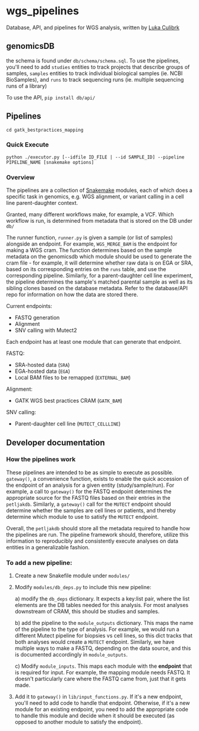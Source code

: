 # wgs_pipelines

Database, API, and pipelines for WGS analysis, written by [Luka Culibrk](https://github.com/lculibrk)

## genomicsDB

the schema is found under `db/schema/schema.sql`. To use the pipelines, you'll need to add `studies` entities to track projects that describe groups of samples, `samples` entities to track individual biological samples (ie. NCBI BioSamples), and `runs` to track sequencing runs (ie. multiple sequencing runs of a library)

To use the API, `pip install db/api/`

## Pipelines
```cd gatk_bestpractices_mapping```

### Quick Execute
```python ./executor.py [--idfile ID_FILE | --id SAMPLE_ID] --pipeline PIPELINE_NAME [snakemake options]```

### Overview

The pipelines are a collection of [Snakemake](https://snakemake.readthedocs.io/en/stable/) modules, each of which does a specific task in genomics, e.g. WGS alignment, or variant calling in a cell line parent-daughter context. 

Granted, many different workflows make, for example, a VCF. Which workflow is run, is determined from metadata that is stored on the DB under `db/`

The runner function, `runner.py` is given a sample (or list of samples) alongside an endpoint. For example, `WGS_MERGE_BAM` is the endpoint for making a WGS cram. 
The function determines based on the sample metadata on the genomicsdb which module should be used to generate the cram file - for example, it will determine whether raw data is on EGA or SRA, based on its corresponding entries on the `runs` table, and use the corresponding pipeline.
Similarly, for a parent-daughter cell line experiment, the pipeline determines the sample's matched parental sample as well as its sibling clones based on the database metadata. 
Refer to the database/API repo for information on how the data are stored there.

Current endpoints:
- FASTQ generation
- Alignment
- SNV calling with Mutect2

Each endpoint has at least one module that can generate that endpoint. 

FASTQ:
- SRA-hosted data (`SRA`)
- EGA-hosted data (`EGA`)
- Local BAM files to be remapped (`EXTERNAL_BAM`)

Alignment:
- GATK WGS best practices CRAM (`GATK_BAM`)

SNV calling:
- Parent-daughter cell line (`MUTECT_CELLLINE`)


## Developer documentation

### How the pipelines work

These pipelines are intended to be as simple to execute as possible. `gateway()`,  a convenience function, exists to enable the quick accession of the endpoint of an analysis for a given entity (study/sample/run). For example, a call to `gateway()` for the FASTQ endpoint determines the appropriate source for the FASTQ files based on their entries in the `petljakdb`. Similarly, a `gateway()` call for the `MUTECT` endpoint should determine whether the samples are cell lines or patients, and thereby determine which module to use to satisfy the `MUTECT` endpoint.

Overall, the `petljakdb` should store all the metadata required to handle how the pipelines are run. The pipeline framework should, therefore, utilize this information to reproducibly and consistently execute analyses on data entities in a generalizable fashion. 

### To add a new pipeline:
1. Create a new Snakefile module under `modules/`
2. Modify `modules/db_deps.py` to include this new pipeline:
   
   a) modify the `db_deps` dictionary. It expects a key:list pair, where the list elements are the DB tables needed for this analysis. For most analyses downstream of CRAM, this should be studies and samples.

   b) add the pipeline to the `module_outputs` dictionary. This maps the name of the pipeline to the type of analysis. For example, we would run a different Mutect pipeline for biopsies vs cell lines, so this dict tracks that both analyses would create a `MUTECT` endpoint. Similarly, we have multiple ways to make a FASTQ, depending on the data source, and this is documented accordingly in `module_outputs`.
   
   c) Modify `module_inputs`. This maps each module with the **endpoint** that is required for input. For example, the mapping module needs FASTQ. It doesn't particularly care where the FASTQ came from, just that it gets made.

3. Add it to `gateway()` in `lib/input_functions.py`. If it's a new endpoint, you'll need to add code to handle that endpoint. Otherwise, if it's a new module for an existing endpoint, you need to add the appropriate code to handle this module and decide when it should be executed (as opposed to another module to satisfy the endpoint). 




